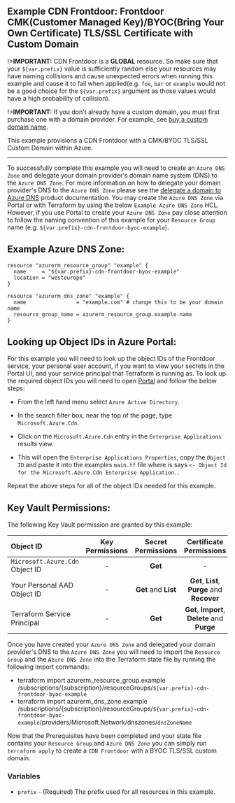 ## Example CDN Frontdoor: Frontdoor CMK(Customer Managed Key)/BYOC(Bring Your Own Certificate) TLS/SSL Certificate with Custom Domain

!>**IMPORTANT:** CDN Frontdoor is a **GLOBAL** resource. So make sure that your `${var.prefix}` value is sufficiently random else your resources may have naming collisions and cause unexpected errors when running this example and cause it to fail when applied(e.g. `foo`, `bar` or `example` would not be a good choice for the `${var.prefix}` argument as those values would have a high probability of collision).

!>**IMPORTANT:** If you don't already have a custom domain, you must first purchase one with a domain provider. For example, see [buy a custom domain name](https://docs.microsoft.com/azure/app-service/manage-custom-dns-buy-domain).

This example provisions a CDN Frontdoor with a CMK/BYOC TLS/SSL Custom Domain within Azure.

---

To successfully complete this example you will need to create an `Azure DNS Zone` and delegate your domain provider's domain name system (DNS) to the `Azure DNS Zone`. For more information on how to delegate your domain provider's DNS to the `Azure DNS Zone` please see the [delegate a domain to Azure DNS](https://docs.microsoft.com/azure/dns/dns-delegate-domain-azure-dns) product documentation. You may create the `Azure DNS Zone` via Portal or with Terraform by using the below `Example Azure DNS Zone` HCL. However, if you use Portal to create your `Azure DNS Zone` pay close attention to follow the naming convention of this example for your `Resource Group` name (e.g. `${var.prefix}-cdn-frontdoor-byoc-example`).

## Example Azure DNS Zone:

```hcl
resource "azurerm_resource_group" "example" {
  name     = "${var.prefix}-cdn-frontdoor-byoc-example"
  location = "westeurope"
} 

resource "azurerm_dns_zone" "example" {
  name                = "example.com" # change this to be your domain name
  resource_group_name = azurerm_resource_group.example.name
}
```

## Looking up Object IDs in Azure Portal:

For this example you will need to look up the object IDs of the Frontdoor service, your personal user account, if you want to view your secrets in the Portal UI, and your service principal that Terraform is running as. To look up the required object IDs you will need to open [Portal](https://portal.azure.com/) and follow the below steps:

* From the left hand menu select `Azure Active Directory`.

* In the search filter box, near the top of the page, type `Microsoft.Azure.Cdn`.

* Click on the `Microsoft.Azure.Cdn` entry in the `Enterprise Applications` results view.

* This will open the `Enterprise Applications Properties`, copy the `Object ID` and paste it into the examples `main.tf` file where is says `<- Object Id for the Microsoft.Azure.Cdn Enterprise Application.`.

Repeat the above steps for all of the object IDs needed for this example.

## Key Vault Permissions:

The following Key Vault permission are granted by this example:

| Object ID                                | Key Permissions | Secret Permissions   | Certificate Permissions                       |
|:-----------------------------------------|:---------------:|:--------------------:|:---------------------------------------------:|
| `Microsoft.Azure.Cdn` Object ID          | -               | **Get**              | -                                             |
| Your Personal AAD Object ID              | -               | **Get** and **List** | **Get**, **List**, **Purge** and **Recover**  |
| Terraform Service Principal              | -               | **Get**              | **Get**, **Import**, **Delete** and **Purge** |

Once you have created your `Azure DNS Zone` and delegated your domain provider's DNS to the `Azure DNS Zone` you will need to import the `Resource Group` and the `Azure DNS Zone` into the Terraform state file by running the following import commands:

* terraform import azurerm_resource_group.example /subscriptions/{subscription}/resourceGroups/`${var.prefix}-cdn-frontdoor-byoc-example`
* terraform import azurerm_dns_zone.example /subscriptions/{subscription}/resourceGroups/`${var.prefix}-cdn-frontdoor-byoc-example`/providers/Microsoft.Network/dnszones/`dnsZoneName`

Now that the Prerequisites have been completed and your state file contains your `Resource Group` and `Azure DNS Zone` you can simply run `terraform apply` to create a `CDN Frontdoor` with a BYOC TLS/SSL custom domain.

### Variables

* `prefix` - (Required) The prefix used for all resources in this example.
